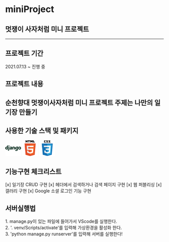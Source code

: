 # miniProject
## 멋쟁이 사자처럼 미니 프로젝트


--------------------------
## 프로젝트 기간
2021.07.13 ~ 진행 중

## 프로젝트 내용
순천향대 멋쟁이사자처럼 미니 프로젝트
주제는 나만의 일기장 만들기
-------------------
<h2>사용한 기술 스택 및 패키지</h2>
<code><img height="50" src="https://raw.githubusercontent.com/github/explore/80688e429a7d4ef2fca1e82350fe8e3517d3494d/topics/django/django.png"></code>
<code><img height="50" src="https://raw.githubusercontent.com/github/explore/80688e429a7d4ef2fca1e82350fe8e3517d3494d/topics/html/html.png"></code>
<code><img height="50" src="https://raw.githubusercontent.com/github/explore/80688e429a7d4ef2fca1e82350fe8e3517d3494d/topics/css/css.png"></code>

<h2>기능구현 체크리스트</h2>
[x] 일기장 CRUD 구현 
[x] 헤더에서 검색하거나 검색 페이지 구현 
[x] 웹 퍼블리싱 
[x] 갤러리  구현 
[x] Google 소셜 로그인 기능 구현 

<h2>서버실행법</h2>
1. manage.py이 있는 파일에 들어가서 VScode를 실행한다. <br>
2. '. venv/Scripts/activate'를 입력해 가상환경을 활성화 한다. <br>
3. 'python manage.py runserver'를 입력해 서버를 실행한다!
